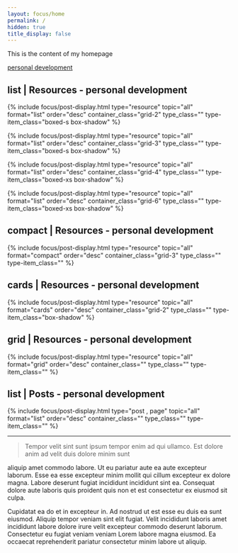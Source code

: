 ```yaml
---
layout: focus/home
permalink: /
hidden: true
title_display: false
---
```


This is the content of my homepage

[personal development](/personal-development)

## list | Resources - personal development
{% include focus/post-display.html type="resource" topic="all" format="list" order="desc" container_class="grid-2" type_class="" type-item_class="boxed-s box-shadow" %}            

{% include focus/post-display.html type="resource" topic="all" format="list" order="desc" container_class="grid-3" type_class="" type-item_class="boxed-s box-shadow" %}            

{% include focus/post-display.html type="resource" topic="all" format="list" order="desc" container_class="grid-4" type_class="" type-item_class="boxed-xs box-shadow" %}            

{% include focus/post-display.html type="resource" topic="all" format="list" order="desc" container_class="grid-6" type_class="" type-item_class="boxed-xs box-shadow" %}            

## compact | Resources - personal development
{% include focus/post-display.html type="resource" topic="all" format="compact" order="desc" container_class="grid-3" type_class="" type-item_class="" %}            

## cards | Resources - personal development
{% include focus/post-display.html type="resource" topic="all" format="cards" order="desc" container_class="grid-2" type_class="" type-item_class="box-shadow" %}            


## grid | Resources - personal development
{% include focus/post-display.html type="resource" topic="all" format="grid" order="desc" container_class="" type_class="" type-item_class="" %}           


## list | Posts - personal development
{% include focus/post-display.html type="post , page" topic="all" format="list" order="desc" container_class="" type_class="" type-item_class="" %}     

---

> Tempor velit sint sunt ipsum tempor enim ad qui ullamco. Est dolore anim ad velit duis dolore minim sunt

 aliquip amet commodo labore. Ut eu pariatur aute ea aute excepteur laborum. Esse ea esse excepteur minim mollit qui cillum excepteur ex dolore magna. Labore deserunt fugiat incididunt incididunt sint ea. Consequat dolore aute laboris quis proident quis non et est consectetur ex eiusmod sit culpa.

Cupidatat ea do et in excepteur in. Ad nostrud ut est esse eu duis ea sunt eiusmod. Aliquip tempor veniam sint elit fugiat. Velit incididunt laboris amet incididunt labore dolore irure velit excepteur commodo deserunt laborum. Consectetur eu fugiat veniam veniam Lorem labore magna eiusmod. Ea occaecat reprehenderit pariatur consectetur minim labore ut aliquip.